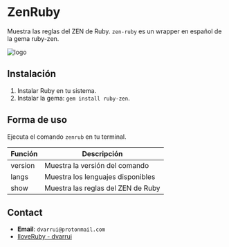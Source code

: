 
# ZenRuby

Muestra las reglas del ZEN de Ruby. `zen-ruby` es un wrapper en español de la gema ruby-zen.

![logo](./docs/images/logo.png)

## Instalación

1. Instalar Ruby en tu sistema.
1. Instalar la gema: `gem install ruby-zen`.

## Forma de uso

Ejecuta el comando `zenrub` en tu terminal.

| Función | Descripción |
| ------- | ------------------------- |
| version | Muestra la versión del comando |
| langs   | Muestra los lenguajes disponibles |
| show    | Muestra las reglas del ZEN de Ruby |

## Contact

* **Email**: `dvarrui@protonmail.com`
* [IloveRuby - dvarrui](https://github.com/dvarrui/iloveruby)
